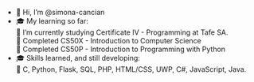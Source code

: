- 👋 Hi, I’m @simona-cancian
- 🎓 My learning so far:<br/>
   🌱 I’m currently studying Certificate IV - Programming at Tafe SA.<br/>
   🌱 Completed CS50X - Introduction to Computer Science<br/>
   🌱 Completed CS50P - Introduction to Programming with Python<br/>
- 🎓 Skills learned, and still developing:<br/>
   🌱 C, Python, Flask, SQL, PHP, HTML/CSS, UWP, C#, JavaScript, Java.


<!---
simona-cancian/simona-cancian is a ✨ special ✨ repository because its `README.md` (this file) appears on your GitHub profile.
You can click the Preview link to take a look at your changes.
--->
